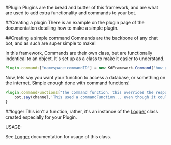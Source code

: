 #Plugin
Plugins are the bread and butter of this framework, and are what are used to add extra functionality and commands to your bot.

##Creating a plugin
There is an example on the plugin page of the documentation detailing how to make a simple plugin.

##Creating a simple command
Commands are the backbone of any chat bot, and as such are super simple to make!

In this framework, Commands are their own class, but are functionally indentical to an object. It's set up as a class to make it easier to understand.
```Javascript
Plugin.commands["namespace:commandID"] = new KdFramework.Command('how_you_invoke_your_command_(no_spaces!)','permission node (not useful if KdPermissions or some other permissions plugin is not installed)','the command function. this overrides the response argument (the next one)','A response. If you\'re using a response (this argument) the function argument (the one before) MUST be null!');
```

Now, lets say you want your function to access a database, or something on the internet. Simple enough done with command functions!

```Javascript
Plugin.commandFunctions["the command function. this overrides the response argument (the next one)"] = (bot,channel) => {
	bot.say(channel,'This used a commandFunction... even though it could have just been a response.');
}
```

##logger
This isn't a function, rather, it's an instance of the [Logger](https://kd-twitch-bot-framework.readthedocs.io/en/latest/reference/Logger) class created especially for your Plugin.

USAGE:

See [Logger](https://kd-twitch-bot-framework.readthedocs.io/en/latest/reference/Logger) documentation for usage of this class.
